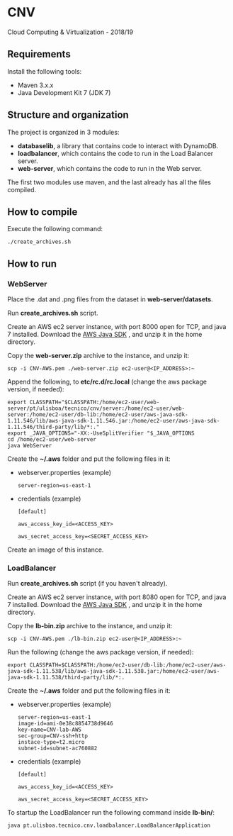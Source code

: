 # CNV
Cloud Computing &amp; Virtualization - 2018/19


## Requirements
Install the following tools:

- Maven 3.x.x
- Java Development Kit 7 (JDK 7)


## Structure and organization

The project is organized in 3 modules: 
- **databaselib**, a library that contains code to interact with DynamoDB.
- **loadbalancer**, which contains the code to run in the Load Balancer server.
- **web-server**, which contains the code to run in the Web server.

The first two modules use maven, and the last already has all the files compiled.

## How to compile

Execute the following command:

```
./create_archives.sh
```


## How to run

### WebServer

Place the .dat and .png files from the dataset in **web-server/datasets**.

Run **create_archives.sh** script.

Create an AWS ec2 server instance, with port 8000 open for TCP, and java 7 installed.
Download the [AWS Java SDK](http://sdk-for-java.amazonwebservices.com/latest/aws-java-sdk.zip)
, and unzip it in the home directory.

Copy the **web-server.zip** archive to the instance, and unzip it:
```
scp -i CNV-AWS.pem ./web-server.zip ec2-user@<IP_ADDRESS>:~
```

Append the following, to **etc/rc.d/rc.local** (change the aws package version, if needed):

```
export CLASSPATH="$CLASSPATH:/home/ec2-user/web-server/pt/ulisboa/tecnico/cnv/server:/home/ec2-user/web-server:/home/ec2-user/db-lib:/home/ec2-user/aws-java-sdk-1.11.546/lib/aws-java-sdk-1.11.546.jar:/home/ec2-user/aws-java-sdk-1.11.546/third-party/lib/*:."
export _JAVA_OPTIONS="-XX:-UseSplitVerifier "$_JAVA_OPTIONS
cd /home/ec2-user/web-server
java WebServer
```

Create the **~/.aws** folder and put the following files in it:
 
- webserver.properties (example)
    ```
    server-region=us-east-1
    ```
- credentials (example)
    ```
    [default]

    aws_access_key_id=<ACCESS_KEY>

    aws_secret_access_key=<SECRET_ACCESS_KEY>
    ```

Create an image of this instance.

### LoadBalancer

Run **create_archives.sh** script (if you haven't already).

Create an AWS ec2 server instance, with port 8080 open for TCP, and java 7 installed. 
Download the [AWS Java SDK](http://sdk-for-java.amazonwebservices.com/latest/aws-java-sdk.zip)
, and unzip it in the home directory.

Copy the **lb-bin.zip** archive to the instance, and unzip it:
```
scp -i CNV-AWS.pem ./lb-bin.zip ec2-user@<IP_ADDRESS>:~
```

Run the following (change the aws package version, if needed):

```
export CLASSPATH=$CLASSPATH:/home/ec2-user/db-lib:/home/ec2-user/aws-java-sdk-1.11.538/lib/aws-java-sdk-1.11.538.jar:/home/ec2-user/aws-java-sdk-1.11.538/third-party/lib/*:.
```

Create the **~/.aws** folder and put the following files in it:
 
- webserver.properties (example)
    ```
    server-region=us-east-1
    image-id=ami-0e38c8854738d9646
    key-name=CNV-lab-AWS
    sec-group=CNV-ssh+http
    instace-type=t2.micro
    subnet-id=subnet-ac760882
    ```
- credentials (example)
    ```
    [default]

    aws_access_key_id=<ACCESS_KEY>

    aws_secret_access_key=<SECRET_ACCESS_KEY>
    ```

To startup the LoadBalancer run the following command inside **lb-bin/**:

```
java pt.ulisboa.tecnico.cnv.loadbalancer.LoadBalancerApplication
```

